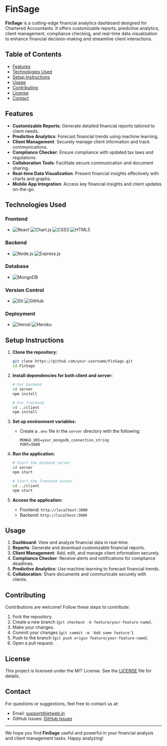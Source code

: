 # FinSage

**FinSage** is a cutting-edge financial analytics dashboard designed for Chartered Accountants. It offers customizable reports, predictive analytics, client management, compliance checking, and real-time data visualization to enhance financial decision-making and streamline client interactions.

## Table of Contents
- [Features](#features)
- [Technologies Used](#technologies-used)
- [Setup Instructions](#setup-instructions)
- [Usage](#usage)
- [Contributing](#contributing)
- [License](#license)
- [Contact](#contact)

## Features
- **Customizable Reports**: Generate detailed financial reports tailored to client needs.
- **Predictive Analytics**: Forecast financial trends using machine learning.
- **Client Management**: Securely manage client information and track communications.
- **Compliance Checker**: Ensure compliance with updated tax laws and regulations.
- **Collaboration Tools**: Facilitate secure communication and document sharing.
- **Real-time Data Visualization**: Present financial insights effectively with charts and graphs.
- **Mobile App Integration**: Access key financial insights and client updates on-the-go.

## Technologies Used
### Frontend
- ![React](https://img.shields.io/badge/React-20232A?style=for-the-badge&logo=react&logoColor=61DAFB) ![Chart.js](https://img.shields.io/badge/Chart.js-F5788D?style=for-the-badge&logo=chartdotjs&logoColor=white) ![CSS3](https://img.shields.io/badge/CSS3-1572B6?style=for-the-badge&logo=css3&logoColor=white) ![HTML5](https://img.shields.io/badge/HTML5-E34F26?style=for-the-badge&logo=html5&logoColor=white)

### Backend
- ![Node.js](https://img.shields.io/badge/Node.js-43853D?style=for-the-badge&logo=node.js&logoColor=white) ![Express.js](https://img.shields.io/badge/Express.js-404D59?style=for-the-badge&logo=express&logoColor=white)

### Database
- ![MongoDB](https://img.shields.io/badge/MongoDB-4EA94B?style=for-the-badge&logo=mongodb&logoColor=white)

### Version Control
- ![Git](https://img.shields.io/badge/Git-F05032?style=for-the-badge&logo=git&logoColor=white) ![GitHub](https://img.shields.io/badge/GitHub-181717?style=for-the-badge&logo=github&logoColor=white)

### Deployment
- ![Vercel](https://img.shields.io/badge/Vercel-000000?style=for-the-badge&logo=vercel&logoColor=white) ![Heroku](https://img.shields.io/badge/Heroku-430098?style=for-the-badge&logo=heroku&logoColor=white)

## Setup Instructions
1. **Clone the repository:**
   ```bash
   git clone https://github.com/your-username/FinSage.git
   cd FinSage
   ```

2. **Install dependencies for both client and server:**
   ```bash
   # For backend
   cd server
   npm install

   # For frontend
   cd ../client
   npm install
   ```

3. **Set up environment variables:**
   - Create a `.env` file in the `server` directory with the following:
     ```env
     MONGO_URI=your_mongodb_connection_string
     PORT=5000
     ```

4. **Run the application:**
   ```bash
   # Start the backend server
   cd server
   npm start

   # Start the frontend server
   cd ../client
   npm start
   ```

5. **Access the application:**
   - Frontend: `http://localhost:3000`
   - Backend: `http://localhost:5000`

## Usage
1. **Dashboard**: View and analyze financial data in real-time.
2. **Reports**: Generate and download customizable financial reports.
3. **Client Management**: Add, edit, and manage client information securely.
4. **Compliance Checker**: Receive alerts and notifications for compliance deadlines.
5. **Predictive Analytics**: Use machine learning to forecast financial trends.
6. **Collaboration**: Share documents and communicate securely with clients.

## Contributing
Contributions are welcome! Follow these steps to contribute:
1. Fork the repository.
2. Create a new branch (`git checkout -b feature/your-feature-name`).
3. Make your changes.
4. Commit your changes (`git commit -m 'Add some feature'`).
5. Push to the branch (`git push origin feature/your-feature-name`).
6. Open a pull request.

## License
This project is licensed under the MIT License. See the [LICENSE](LICENSE) file for details.

## Contact
For questions or suggestions, feel free to contact us at:
- Email: support@jetweb.in
- GitHub Issues: [GitHub Issues](https://github.com/psyschology/FinSage/issues)

---

We hope you find **FinSage** useful and powerful in your financial analysis and client management tasks. Happy analyzing!
